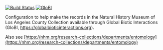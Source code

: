 [![Build Status](https://travis-ci.com/globalbioticinteractions/lacm-lacmec.svg)](https://travis-ci.com/globalbioticinteractions/lacm-lacmec) [![GloBI](http://api.globalbioticinteractions.org/interaction.svg?accordingTo=globi:globalbioticinteractions/lacm-lacmec)](http://globalbioticinteractions.org/?accordingTo=globi:globalbioticinteractions/lacm-lacmec) 

Configuration to help make the records in the Natural History Museum of Los Angeles County Collection available through Global Biotic Interactions (GloBI, https://globalbioticinteractions.org). 

Also see [https://nhm.org/research-collections/departments/entomology](https://nhm.org/research-collections/departments/entomology)
